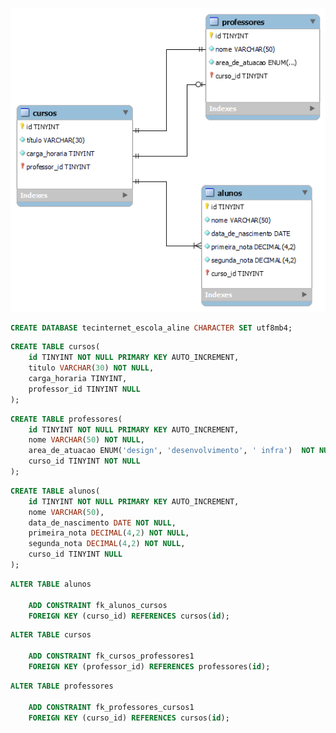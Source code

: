 
![](tecinternet_escola_etapa_um.png)

<!--  Crie um banco de dados chamado  -->
```sql
CREATE DATABASE tecinternet_escola_aline CHARACTER SET utf8mb4;
```


<!-- Criar tabela CURSO que fizemos no MySQL Workbench com está na foto -->
```sql
CREATE TABLE cursos(
    id TINYINT NOT NULL PRIMARY KEY AUTO_INCREMENT,
    titulo VARCHAR(30) NOT NULL,
    carga_horaria TINYINT,
    professor_id TINYINT NULL 
); 
```

<!-- Criar tabela PROFESSORES que fizemos no MySQL Workbench com está na foto -->
```sql
CREATE TABLE professores(
    id TINYINT NOT NULL PRIMARY KEY AUTO_INCREMENT,
    nome VARCHAR(50) NOT NULL,
    area_de_atuacao ENUM('design', 'desenvolvimento', ' infra')  NOT NULL,   
    curso_id TINYINT NOT NULL  
); 
```

<!-- Criar tabela ALUNOS que fizemos no MySQL Workbench com está na foto -->
```sql
CREATE TABLE alunos(
    id TINYINT NOT NULL PRIMARY KEY AUTO_INCREMENT,
    nome VARCHAR(50),
    data_de_nascimento DATE NOT NULL,
    primeira_nota DECIMAL(4,2) NOT NULL,
    segunda_nota DECIMAL(4,2) NOT NULL,
    curso_id TINYINT NULL
); 
```


<!--  Criando a chave-estrangeira -->
```sql
ALTER TABLE alunos
    
    ADD CONSTRAINT fk_alunos_cursos  
    FOREIGN KEY (curso_id) REFERENCES cursos(id);
```


```sql
ALTER TABLE cursos
    
    ADD CONSTRAINT fk_cursos_professores1 
    FOREIGN KEY (professor_id) REFERENCES professores(id);
```

```sql
ALTER TABLE professores
    
    ADD CONSTRAINT fk_professores_cursos1   
    FOREIGN KEY (curso_id) REFERENCES cursos(id);
```








